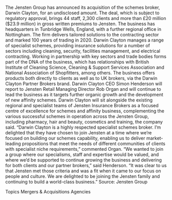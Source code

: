 The Jensten Group has announced its acquisition of the schemes broker, Darwin Clayton, for an undisclosed amount.
The deal, which is subject to regulatory approval, brings 44 staff, 2,300 clients and more than £20 million ($23.9 million) in gross written premiums to Jensten. The business has headquarters in Tunbridge Wells, England, with a further regional office in Nottingham.
The firm delivers tailored solutions to the contracting sector and marked 100 years of trading in 2020.
Darwin Clayton manages a range of specialist schemes, providing insurance solutions for a number of sectors including cleaning, security, facilities management, and electrical contracting. Working in partnership with key sectors and trade bodies forms part of the DNA of the business, which has relationships with British Institute of Cleaning Science, Cleaning & Support Services Association and National Association of Shopfitters, among others.
The business offers products both directly to clients as well as to UK brokers, via the Darwin Clayton Partner Brokers brand.
Darwin Clayton CEO Simon Henderson will report to Jensten Retail Managing Director Rob Organ and will continue to lead the business as it targets further organic growth and the development of new affinity schemes.
Darwin Clayton will sit alongside the existing regional and specialist teams of Jensten Insurance Brokers as a focused centre of excellence for schemes and affinity business, complementing the various successful schemes in operation across the Jensten Group, including pharmacy, hair and beauty, cosmetics and training, the company said.
“Darwin Clayton is a highly respected specialist schemes broker. I’m delighted that they have chosen to join Jensten at a time where we’re focused on building our schemes capability, enabling us to deliver market-leading propositions that meet the needs of different communities of clients with specialist niche requirements,” commented Organ.
“We wanted to join a group where our specialisms, staff and expertise would be valued, and where we’d be supported to continue growing the business and delivering for both clients and our partner brokers,” said Henderson. “It was clear to us that Jensten met those criteria and was a fit when it came to our focus on people and culture. We are delighted to be joining the Jensten family and continuing to build a world-class business.”
Source: Jensten Group

Topics
Mergers & Acquisitions
Agencies
